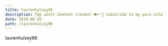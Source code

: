 ```yaml
---
title: laurenhulsey96
description: Top adult content creator 👁♐️ 👑 subscribe to my porn site below IG Missskaylax
date: 2019-08-26
path: /laurenhulsey96
---
```


laurenhulsey96
